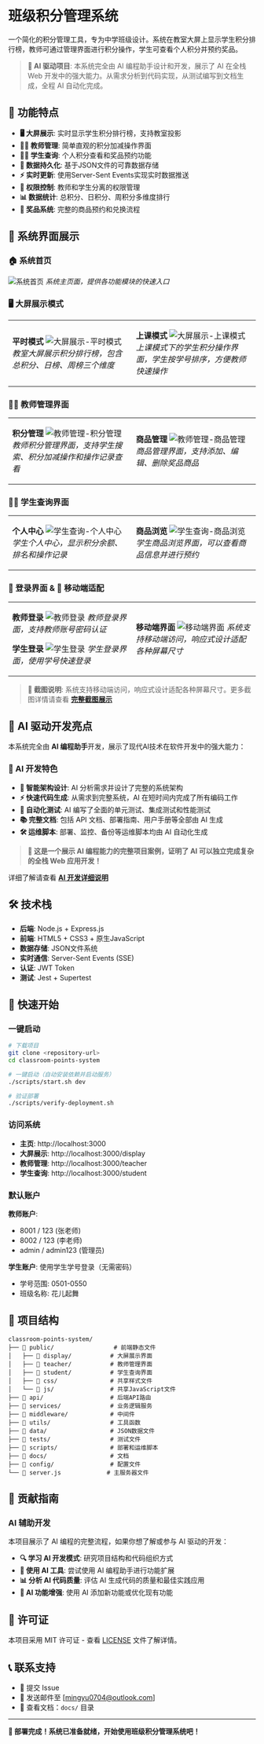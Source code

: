 # 班级积分管理系统

一个简化的积分管理工具，专为中学班级设计。系统在教室大屏上显示学生积分排行榜，教师可通过管理界面进行积分操作，学生可查看个人积分并预约奖品。

> **🤖 AI 驱动项目**: 本系统完全由 AI 编程助手设计和开发，展示了 AI 在全栈 Web 开发中的强大能力。从需求分析到代码实现，从测试编写到文档生成，全程 AI 自动化完成。

## 🎯 功能特点

- **🖥️ 大屏展示**: 实时显示学生积分排行榜，支持教室投影
- **👨‍🏫 教师管理**: 简单直观的积分加减操作界面
- **👨‍🎓 学生查询**: 个人积分查看和奖品预约功能
- **💾 数据持久化**: 基于JSON文件的可靠数据存储
- **⚡ 实时更新**: 使用Server-Sent Events实现实时数据推送
- **🔐 权限控制**: 教师和学生分离的权限管理
- **📊 数据统计**: 总积分、日积分、周积分多维度排行
- **🎁 奖品系统**: 完整的商品预约和兑换流程

## 📸 系统界面展示

### 🏠 系统首页
![系统首页](screenshots/homepage.png)
*系统主页面，提供各功能模块的快速入口*

### 🖥️ 大屏展示模式
<table>
<tr>
<td width="50%">

**平时模式**
![大屏展示-平时模式](screenshots/display-normal-mode.png)
*教室大屏展示积分排行榜，包含总积分、日榜、周榜三个维度*

</td>
<td width="50%">

**上课模式**
![大屏展示-上课模式](screenshots/display-class-mode.png)
*上课模式下的学生积分操作界面，学生按学号排序，方便教师快速操作*

</td>
</tr>
</table>

### 👨‍🏫 教师管理界面
<table>
<tr>
<td width="50%">

**积分管理**
![教师管理-积分管理](screenshots/teacher-points-management.png)
*教师积分管理界面，支持学生搜索、积分加减操作和操作记录查看*

</td>
<td width="50%">

**商品管理**
![教师管理-商品管理](screenshots/teacher-product-management.png)
*商品管理界面，支持添加、编辑、删除奖品商品*

</td>
</tr>
</table>

### 👨‍🎓 学生查询界面
<table>
<tr>
<td width="50%">

**个人中心**
![学生查询-个人中心](screenshots/student-personal-center.png)
*学生个人中心，显示积分余额、排名和操作记录*

</td>
<td width="50%">

**商品浏览**
![学生查询-商品浏览](screenshots/student-product-browse.png)
*学生商品浏览界面，可以查看商品信息并进行预约*

</td>
</tr>
</table>

### 🔐 登录界面 & 📱 移动端适配
<table>
<tr>
<td width="50%">

**教师登录**
![教师登录](screenshots/login-teacher.png)
*教师登录界面，支持教师账号密码认证*

**学生登录**
![学生登录](screenshots/login-student.png)
*学生登录界面，使用学号快速登录*

</td>
<td width="50%">

**移动端界面**
![移动端界面](screenshots/mobile-responsive.png)
*系统支持移动端访问，响应式设计适配各种屏幕尺寸*

</td>
</tr>
</table>

> **📝 截图说明**: 系统支持移动端访问，响应式设计适配各种屏幕尺寸。更多截图详情请查看 **[完整截图展示](docs/SCREENSHOTS.md)**

## 🤖 AI 驱动开发亮点

本系统完全由 **AI 编程助手**开发，展示了现代AI技术在软件开发中的强大能力：

### 🎯 AI 开发特色
- **🧠 智能架构设计**: AI 分析需求并设计了完整的系统架构
- **⚡ 快速代码生成**: 从需求到完整系统，AI 在短时间内完成了所有编码工作
- **🔧 自动化测试**: AI 编写了全面的单元测试、集成测试和性能测试
- **📚 完整文档**: 包括 API 文档、部署指南、用户手册等全部由 AI 生成
- **🛠️ 运维脚本**: 部署、监控、备份等运维脚本均由 AI 自动化生成

> **🎉 这是一个展示 AI 编程能力的完整项目案例，证明了 AI 可以独立完成复杂的全栈 Web 应用开发！**

详细了解请查看 **[AI 开发详细说明](docs/AI-DEVELOPMENT.md)**

## 🛠️ 技术栈

- **后端**: Node.js + Express.js
- **前端**: HTML5 + CSS3 + 原生JavaScript
- **数据存储**: JSON文件系统
- **实时通信**: Server-Sent Events (SSE)
- **认证**: JWT Token
- **测试**: Jest + Supertest

## 🚀 快速开始

### 一键启动

```bash
# 下载项目
git clone <repository-url>
cd classroom-points-system

# 一键启动（自动安装依赖并启动服务）
./scripts/start.sh dev

# 验证部署
./scripts/verify-deployment.sh
```

### 访问系统

- **主页**: http://localhost:3000
- **大屏展示**: http://localhost:3000/display
- **教师管理**: http://localhost:3000/teacher  
- **学生查询**: http://localhost:3000/student

### 默认账户

**教师账户**:
- 8001 / 123 (张老师)
- 8002 / 123 (李老师)  
- admin / admin123 (管理员)

**学生账户**: 使用学生学号登录（无需密码）
- 学号范围: 0501-0550
- 班级名称: 花儿起舞

## 📁 项目结构

```
classroom-points-system/
├── 📁 public/                 # 前端静态文件
│   ├── 📁 display/           # 大屏展示界面
│   ├── 📁 teacher/           # 教师管理界面
│   ├── 📁 student/           # 学生查询界面
│   ├── 📁 css/               # 共享样式文件
│   └── 📁 js/                # 共享JavaScript文件
├── 📁 api/                   # 后端API路由
├── 📁 services/              # 业务逻辑服务
├── 📁 middleware/            # 中间件
├── 📁 utils/                 # 工具函数
├── 📁 data/                  # JSON数据文件
├── 📁 tests/                 # 测试文件
├── 📁 scripts/               # 部署和运维脚本
├── 📁 docs/                  # 文档
├── 📁 config/                # 配置文件
└── 📄 server.js             # 主服务器文件
```

## 🤝 贡献指南

### AI 辅助开发
本项目展示了 AI 编程的完整流程，如果你想了解或参与 AI 驱动的开发：

- **🔍 学习 AI 开发模式**: 研究项目结构和代码组织方式
- **🤖 使用 AI 工具**: 尝试使用 AI 编程助手进行功能扩展
- **📊 分析 AI 代码质量**: 评估 AI 生成代码的质量和最佳实践应用
- **🚀 AI 功能增强**: 使用 AI 添加新功能或优化现有功能

## 📄 许可证

本项目采用 MIT 许可证 - 查看 [LICENSE](LICENSE) 文件了解详情。

## 📞 联系支持

- 📧 提交 Issue
- 💬 发送邮件至 [mingyu0704@outlook.com]
- 📖 查看文档：`docs/` 目录

---

**🎉 部署完成！系统已准备就绪，开始使用班级积分管理系统吧！**